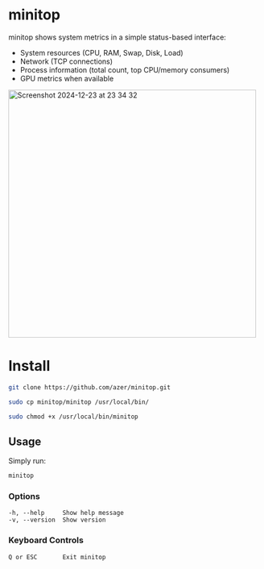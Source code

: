 # minitop

minitop shows system metrics in a simple status-based interface:

* System resources (CPU, RAM, Swap, Disk, Load)
* Network (TCP connections)
* Process information (total count, top CPU/memory consumers)
* GPU metrics when available

<img width="492" alt="Screenshot 2024-12-23 at 23 34 32" src="https://github.com/user-attachments/assets/85ae1ba3-4234-4c1c-b6fb-1d502260fdf6" />

# Install

```bash
git clone https://github.com/azer/minitop.git

sudo cp minitop/minitop /usr/local/bin/

sudo chmod +x /usr/local/bin/minitop
```

## Usage

Simply run:

```bash
minitop
```

### Options

```
-h, --help     Show help message
-v, --version  Show version
```

### Keyboard Controls
```
Q or ESC       Exit minitop
```
